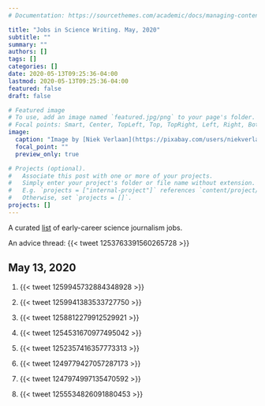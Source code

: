 ```yaml
---
# Documentation: https://sourcethemes.com/academic/docs/managing-content/

title: "Jobs in Science Writing. May, 2020"
subtitle: ""
summary: ""
authors: []
tags: []
categories: []
date: 2020-05-13T09:25:36-04:00
lastmod: 2020-05-13T09:25:36-04:00
featured: false
draft: false

# Featured image
# To use, add an image named `featured.jpg/png` to your page's folder.
# Focal points: Smart, Center, TopLeft, Top, TopRight, Left, Right, BottomLeft, Bottom, BottomRight.
image:
  caption: "Image by [Niek Verlaan](https://pixabay.com/users/niekverlaan-80788/?utm_source=link-attribution&amp;utm_medium=referral&amp;utm_campaign=image&amp;utm_content=417090) from [Pixabay](https://pixabay.com/?utm_source=link-attribution&amp;utm_medium=referral&amp;utm_campaign=image&amp;utm_content=417090)"
  focal_point: ""
  preview_only: true

# Projects (optional).
#   Associate this post with one or more of your projects.
#   Simply enter your project's folder or file name without extension.
#   E.g. `projects = ["internal-project"]` references `content/project/deep-learning/index.md`.
#   Otherwise, set `projects = []`.
projects: []
---
```


A curated [list](https://www.notion.so/02cb1499079b47acb7e719fe7b08b6fa?v=f2e66d86cdd24e0a892f81b5b8130a6c) of early-career science journalism jobs.

An advice thread: {{< tweet 1253763391560265728 >}}
## May 13, 2020

1. {{< tweet 1259945732884348928 >}}

1. {{< tweet 1259941383533727750 >}}

1. {{< tweet 1258812279912529921 >}}

1. {{< tweet 1254531670977495042 >}}

1. {{< tweet 1252357416357773313 >}}

1. {{< tweet 1249779427057287173 >}}

1. {{< tweet 1247974997135470592 >}}

1. {{< tweet 1255534826091880453 >}}
